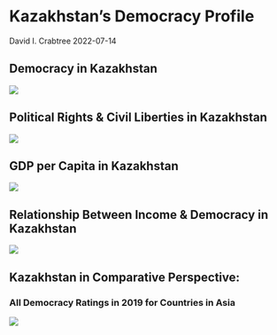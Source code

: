 Kazakhstan’s Democracy Profile
================
David I. Crabtree
2022-07-14

## Democracy in Kazakhstan

![](C:\Users\David\Desktop\PROGRA~1\FILESA~1\CFSS\hw06\reports\KAZAKH~1/figure-gfm/Demscore-1.png)<!-- -->

## Political Rights & Civil Liberties in Kazakhstan

![](C:\Users\David\Desktop\PROGRA~1\FILESA~1\CFSS\hw06\reports\KAZAKH~1/figure-gfm/Political%20Rights%20&%20Civil%20Libs-1.png)<!-- -->

## GDP per Capita in Kazakhstan

![](C:\Users\David\Desktop\PROGRA~1\FILESA~1\CFSS\hw06\reports\KAZAKH~1/figure-gfm/GDP%20per%20Capita-1.png)<!-- -->

## Relationship Between Income & Democracy in Kazakhstan

![](C:\Users\David\Desktop\PROGRA~1\FILESA~1\CFSS\hw06\reports\KAZAKH~1/figure-gfm/Income%20&%20Dem-1.png)<!-- -->

## Kazakhstan in Comparative Perspective:

### All Democracy Ratings in 2019 for Countries in Asia

![](C:\Users\David\Desktop\PROGRA~1\FILESA~1\CFSS\hw06\reports\KAZAKH~1/figure-gfm/Democracy%20in%20Comparative%20Perspective-1.png)<!-- -->

